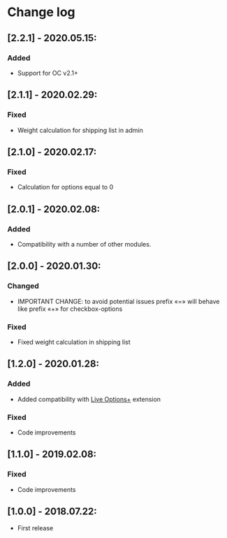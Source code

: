 # Change log

## [2.2.1] - 2020.05.15:
### Added
- Support for OC v2.1+

## [2.1.1] - 2020.02.29:
### Fixed
- Weight calculation for shipping list in admin

## [2.1.0] - 2020.02.17:
### Fixed
- Calculation for options equal to 0

## [2.0.1] - 2020.02.08:
### Added
- Compatibility with a number of other modules.

## [2.0.0] - 2020.01.30:
### Changed
- IMPORTANT CHANGE: to avoid potential issues prefix «=» will behave like prefix «+» for checkbox-options
### Fixed
- Fixed weight calculation in shipping list

## [1.2.0] - 2020.01.28:
### Added
- Added compatibility with [Live Options+](https://www.opencart.com/index.php?route=marketplace/extension/info&extension_id=36005) extension
### Fixed
- Code improvements

## [1.1.0] - 2019.02.08:
### Fixed
- Code improvements

## [1.0.0] - 2018.07.22:
- First release
